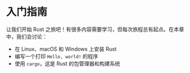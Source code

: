 # 入门指南

让我们开始 Rust 之旅吧！有很多内容需要学习，但每次旅程总有起点。在本章中，我们会讨论：

- 在 Linux、macOS 和 Windows 上安装 Rust
- 编写一个打印 `Hello, world!` 的程序
- 使用 `cargo`，这是 Rust 的包管理器和构建系统
